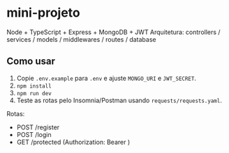 # mini-projeto

Node + TypeScript + Express + MongoDB + JWT
Arquitetura: controllers / services / models / middlewares / routes / database

## Como usar

1. Copie `.env.example` para `.env` e ajuste `MONGO_URI` e `JWT_SECRET`.
2. `npm install`
3. `npm run dev`
4. Teste as rotas pelo Insomnia/Postman usando `requests/requests.yaml`.

Rotas:
- POST /register
- POST /login
- GET /protected (Authorization: Bearer <token>)
